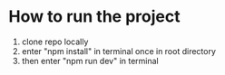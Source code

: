 # How to run the project
1. clone repo locally
2. enter "npm install" in terminal once in root directory
3. then enter "npm run dev" in terminal 
